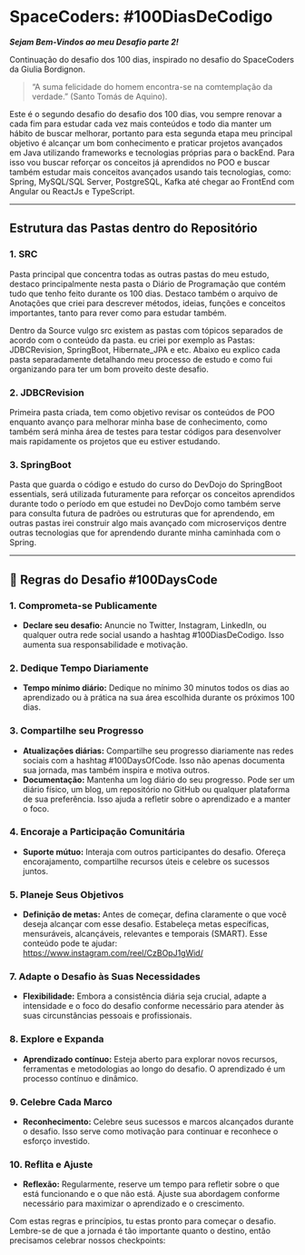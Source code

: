 # SpaceCoders: #100DiasDeCodigo

***Sejam Bem-Vindos ao meu Desafio parte 2!*** 

Continuação do desafio dos 100 dias, inspirado no desafio do SpaceCoders da Giulia Bordignon.

>“A suma felicidade do homem encontra-se na comtemplação da verdade.” (Santo Tomás de Aquino).

Este é o segundo desafio do desafio dos 100 dias, vou sempre renovar a cada fim para estudar cada vez mais conteúdos e todo dia manter um hábito de buscar melhorar, portanto para esta segunda etapa meu principal objetivo é alcançar um bom conhecimento e praticar projetos avançados em Java utilizando frameworks e tecnologias próprias para o backEnd. Para isso vou buscar reforçar os conceitos já aprendidos no POO e buscar também estudar mais conceitos avançados usando tais tecnologias, como: Spring, MySQL/SQL Server, PostgreSQL, Kafka até chegar ao FrontEnd com Angular ou ReactJs e TypeScript.

---

## Estrutura das Pastas dentro do Repositório

### 1. SRC
Pasta principal que concentra todas as outras pastas do meu estudo, destaco principalmente nesta pasta o Diário de Programação que contém tudo que tenho feito durante os 100 dias. Destaco também o arquivo de Anotações que criei para descrever métodos, ideias, funções e conceitos importantes, tanto para rever como para estudar também. 

Dentro da Source vulgo src existem as pastas com tópicos separados de acordo com o conteúdo da pasta. eu criei por exemplo as Pastas: JDBCRevision, SpringBoot, Hibernate_JPA e etc. Abaixo eu explico cada pasta separadamente detalhando meu processo de estudo e como fui organizando para ter um bom proveito deste desafio.

### 2. JDBCRevision
Primeira pasta criada, tem como objetivo revisar os conteúdos de POO enquanto avanço para melhorar minha base de conhecimento, como também será minha área de testes para testar códigos para desenvolver mais rapidamente os projetos que eu estiver estudando.

### 3. SpringBoot
Pasta que guarda o código e estudo do curso do DevDojo do SpringBoot essentials, será utilizada futuramente para reforçar os conceitos aprendidos durante todo o período 
em que estudei no DevDojo como também serve para consulta futura de padrões ou estruturas que for aprendendo, em outras pastas irei construir algo mais avançado com microserviços
dentre outras tecnologias que for aprendendo durante minha caminhada com o Spring. 

---

## 🖖 **Regras do Desafio #100DaysCode**

### 1. Comprometa-se Publicamente

- **Declare seu desafio:** Anuncie no Twitter, Instagram, LinkedIn, ou qualquer outra rede social usando a hashtag #100DiasDeCodigo. Isso aumenta sua responsabilidade e motivação.

### 2. Dedique Tempo Diariamente

- **Tempo mínimo diário:** Dedique no mínimo 30 minutos todos os dias ao aprendizado ou à prática na sua área escolhida durante os próximos 100 dias.

### 3. Compartilhe seu Progresso

- **Atualizações diárias:** Compartilhe seu progresso diariamente nas redes sociais com a hashtag #100DaysOfCode. Isso não apenas documenta sua jornada, mas também inspira e motiva outros.
- **Documentação:** Mantenha um log diário do seu progresso. Pode ser um diário físico, um blog, um repositório no GitHub ou qualquer plataforma de sua preferência. Isso ajuda a refletir sobre o aprendizado e a manter o foco.

### 4. Encoraje a Participação Comunitária

- **Suporte mútuo:** Interaja com outros participantes do desafio. Ofereça encorajamento, compartilhe recursos úteis e celebre os sucessos juntos.

### 5. Planeje Seus Objetivos

- **Definição de metas:** Antes de começar, defina claramente o que você deseja alcançar com esse desafio. Estabeleça metas específicas, mensuráveis, alcançáveis, relevantes e temporais (SMART). Esse conteúdo pode te ajudar: https://www.instagram.com/reel/CzBOpJ1gWid/

### 7. Adapte o Desafio às Suas Necessidades

- **Flexibilidade:** Embora a consistência diária seja crucial, adapte a intensidade e o foco do desafio conforme necessário para atender às suas circunstâncias pessoais e profissionais.

### 8. Explore e Expanda

- **Aprendizado contínuo:** Esteja aberto para explorar novos recursos, ferramentas e metodologias ao longo do desafio. O aprendizado é um processo contínuo e dinâmico.

### 9. Celebre Cada Marco

- **Reconhecimento:** Celebre seus sucessos e marcos alcançados durante o desafio. Isso serve como motivação para continuar e reconhece o esforço investido.

### 10. Reflita e Ajuste

- **Reflexão:** Regularmente, reserve um tempo para refletir sobre o que está funcionando e o que não está. Ajuste sua abordagem conforme necessário para maximizar o aprendizado e o crescimento.

Com estas regras e princípios, tu estas pronto para começar o desafio. Lembre-se de que a jornada é tão importante quanto o destino, então precisamos celebrar nossos checkpoints:
